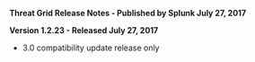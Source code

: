 **Threat Grid Release Notes - Published by Splunk July 27, 2017**


**Version 1.2.23 - Released July 27, 2017**

* 3.0 compatibility update release only
